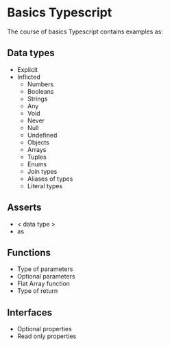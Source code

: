 # Basics Typescript

The course of basics Typescript contains examples as:

## Data types

- Explicit
- Inflicted
    - Numbers
    - Booleans
    - Strings
    - Any
    - Void
    - Never
    - Null
    - Undefined
    - Objects
    - Arrays
    - Tuples
    - Enums
    - Join types
    - Aliases of types
    - Literal types

## Asserts

- < data type >
- as

## Functions

- Type of parameters
- Optional parameters
- Flat Array function
- Type of return

## Interfaces

- Optional properties
- Read only properties
